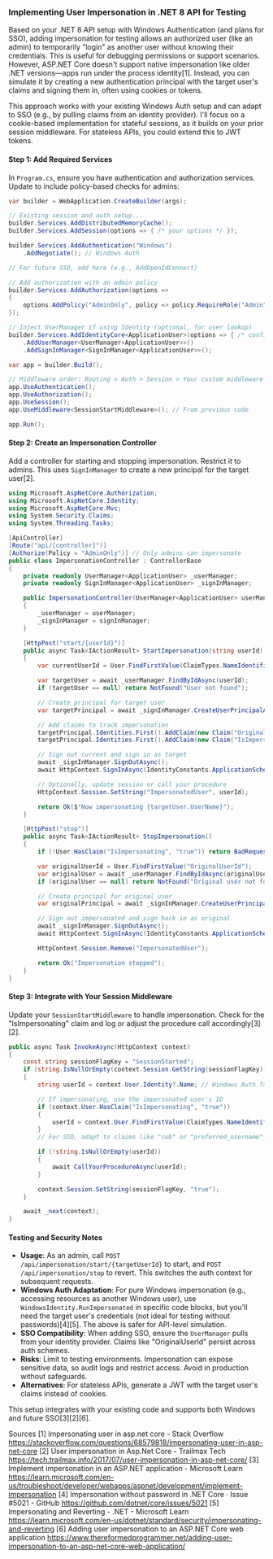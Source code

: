 ### Implementing User Impersonation in .NET 8 API for Testing

Based on your .NET 8 API setup with Windows Authentication (and plans for SSO), adding impersonation for testing allows an authorized user (like an admin) to temporarily "login" as another user without knowing their credentials. This is useful for debugging permissions or support scenarios. However, ASP.NET Core doesn't support native impersonation like older .NET versions—apps run under the process identity[1]. Instead, you can simulate it by creating a new authentication principal with the target user's claims and signing them in, often using cookies or tokens.

This approach works with your existing Windows Auth setup and can adapt to SSO (e.g., by pulling claims from an identity provider). I'll focus on a cookie-based implementation for stateful sessions, as it builds on your prior session middleware. For stateless APIs, you could extend this to JWT tokens.

#### Step 1: Add Required Services
In `Program.cs`, ensure you have authentication and authorization services. Update to include policy-based checks for admins:

```csharp
var builder = WebApplication.CreateBuilder(args);

// Existing session and auth setup...
builder.Services.AddDistributedMemoryCache();
builder.Services.AddSession(options => { /* your options */ });

builder.Services.AddAuthentication("Windows")
    .AddNegotiate(); // Windows Auth

// For future SSO, add here (e.g., AddOpenIdConnect)

// Add authorization with an admin policy
builder.Services.AddAuthorization(options =>
{
    options.AddPolicy("AdminOnly", policy => policy.RequireRole("Admin"));
});

// Inject UserManager if using Identity (optional, for user lookup)
builder.Services.AddIdentityCore<ApplicationUser>(options => { /* config */ })
    .AddUserManager<UserManager<ApplicationUser>>()
    .AddSignInManager<SignInManager<ApplicationUser>>();

var app = builder.Build();

// Middleware order: Routing > Auth > Session > Your custom middleware
app.UseAuthentication();
app.UseAuthorization();
app.UseSession();
app.UseMiddleware<SessionStartMiddleware>(); // From previous code

app.Run();
```

#### Step 2: Create an Impersonation Controller
Add a controller for starting and stopping impersonation. Restrict it to admins. This uses `SignInManager` to create a new principal for the target user[2].

```csharp
using Microsoft.AspNetCore.Authorization;
using Microsoft.AspNetCore.Identity;
using Microsoft.AspNetCore.Mvc;
using System.Security.Claims;
using System.Threading.Tasks;

[ApiController]
[Route("api/[controller]")]
[Authorize(Policy = "AdminOnly")] // Only admins can impersonate
public class ImpersonationController : ControllerBase
{
    private readonly UserManager<ApplicationUser> _userManager;
    private readonly SignInManager<ApplicationUser> _signInManager;

    public ImpersonationController(UserManager<ApplicationUser> userManager, SignInManager<ApplicationUser> signInManager)
    {
        _userManager = userManager;
        _signInManager = signInManager;
    }

    [HttpPost("start/{userId}")]
    public async Task<IActionResult> StartImpersonation(string userId)
    {
        var currentUserId = User.FindFirstValue(ClaimTypes.NameIdentifier); // Or User.Identity.Name for Windows Auth

        var targetUser = await _userManager.FindByIdAsync(userId);
        if (targetUser == null) return NotFound("User not found");

        // Create principal for target user
        var targetPrincipal = await _signInManager.CreateUserPrincipalAsync(targetUser);

        // Add claims to track impersonation
        targetPrincipal.Identities.First().AddClaim(new Claim("OriginalUserId", currentUserId));
        targetPrincipal.Identities.First().AddClaim(new Claim("IsImpersonating", "true"));

        // Sign out current and sign in as target
        await _signInManager.SignOutAsync();
        await HttpContext.SignInAsync(IdentityConstants.ApplicationScheme, targetPrincipal);

        // Optionally, update session or call your procedure
        HttpContext.Session.SetString("ImpersonatedUser", userId);

        return Ok($"Now impersonating {targetUser.UserName}");
    }

    [HttpPost("stop")]
    public async Task<IActionResult> StopImpersonation()
    {
        if (!User.HasClaim("IsImpersonating", "true")) return BadRequest("Not impersonating");

        var originalUserId = User.FindFirstValue("OriginalUserId");
        var originalUser = await _userManager.FindByIdAsync(originalUserId);
        if (originalUser == null) return NotFound("Original user not found");

        // Create principal for original user
        var originalPrincipal = await _signInManager.CreateUserPrincipalAsync(originalUser);

        // Sign out impersonated and sign back in as original
        await _signInManager.SignOutAsync();
        await HttpContext.SignInAsync(IdentityConstants.ApplicationScheme, originalPrincipal);

        HttpContext.Session.Remove("ImpersonatedUser");

        return Ok("Impersonation stopped");
    }
}
```

#### Step 3: Integrate with Your Session Middleware
Update your `SessionStartMiddleware` to handle impersonation. Check for the "IsImpersonating" claim and log or adjust the procedure call accordingly[3][2].

```csharp
public async Task InvokeAsync(HttpContext context)
{
    const string sessionFlagKey = "SessionStarted";
    if (string.IsNullOrEmpty(context.Session.GetString(sessionFlagKey)))
    {
        string userId = context.User.Identity?.Name; // Windows Auth fallback

        // If impersonating, use the impersonated user's ID
        if (context.User.HasClaim("IsImpersonating", "true"))
        {
            userId = context.User.FindFirstValue(ClaimTypes.NameIdentifier); // Or custom claim
        }
        // For SSO, adapt to claims like "sub" or "preferred_username"

        if (!string.IsNullOrEmpty(userId))
        {
            await CallYourProcedureAsync(userId);
        }

        context.Session.SetString(sessionFlagKey, "true");
    }

    await _next(context);
}
```

#### Testing and Security Notes
- **Usage**: As an admin, call `POST /api/impersonation/start/{targetUserId}` to start, and `POST /api/impersonation/stop` to revert. This switches the auth context for subsequent requests.
- **Windows Auth Adaptation**: For pure Windows impersonation (e.g., accessing resources as another Windows user), use `WindowsIdentity.RunImpersonated` in specific code blocks, but you'll need the target user's credentials (not ideal for testing without passwords)[4][5]. The above is safer for API-level simulation.
- **SSO Compatibility**: When adding SSO, ensure the `UserManager` pulls from your identity provider. Claims like "OriginalUserId" persist across auth schemes.
- **Risks**: Limit to testing environments. Impersonation can expose sensitive data, so audit logs and restrict access. Avoid in production without safeguards.
- **Alternatives**: For stateless APIs, generate a JWT with the target user's claims instead of cookies.

This setup integrates with your existing code and supports both Windows and future SSO[3][2][6].

Sources
[1] Impersonating user in asp.net core - Stack Overflow https://stackoverflow.com/questions/68579818/impersonating-user-in-asp-net-core
[2] User impersonation in Asp.Net Core - Trailmax Tech https://tech.trailmax.info/2017/07/user-impersonation-in-asp-net-core/
[3] Implement impersonation in an ASP.NET application - Microsoft Learn https://learn.microsoft.com/en-us/troubleshoot/developer/webapps/aspnet/development/implement-impersonation
[4] Impersonation without password in .NET Core · Issue #5021 - GitHub https://github.com/dotnet/core/issues/5021
[5] Impersonating and Reverting - .NET - Microsoft Learn https://learn.microsoft.com/en-us/dotnet/standard/security/impersonating-and-reverting
[6] Adding user impersonation to an ASP.NET Core web application https://www.thereformedprogrammer.net/adding-user-impersonation-to-an-asp-net-core-web-application/
